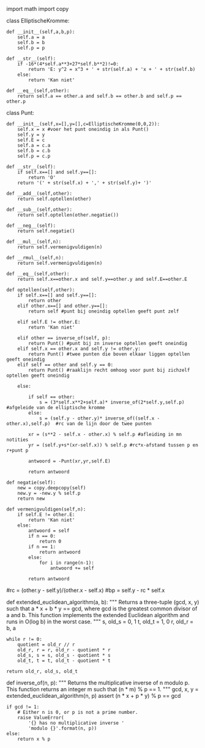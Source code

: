 import math
import copy

class ElliptischeKromme:

    def __init__(self,a,b,p):
        self.a = a
        self.b = b
        self.p = p

    def __str__(self):
        if -16*(4*self.a**3+27*self.b**2)!=0:
            return 'E: y^2 = x^3 + ' + str(self.a) + 'x + ' + str(self.b)
        else:
            return 'Kan niet'

    def __eq__(self,other):
        return self.a == other.a and self.b == other.b and self.p == other.p
            

class Punt:

    def __init__(self,x=[],y=[],c=ElliptischeKromme(0,0,2)):
        self.x = x #voer het punt oneindig in als Punt()
        self.y = y
        self.E = c
        self.a = c.a
        self.b = c.b
        self.p = c.p

    def __str__(self):
        if self.x==[] and self.y==[]:
            return 'O'
        return '(' + str(self.x) + ',' + str(self.y)+ ')'

    def __add__(self,other):
        return self.optellen(other)

    def __sub__(self,other):
        return self.optellen(other.negatie())

    def __neg__(self):
        return self.negatie()

    def __mul__(self,n):
        return self.vermenigvuldigen(n)

    def __rmul__(self,n):
        return self.vermenigvuldigen(n)

    def __eq__(self,other):
        return self.x==other.x and self.y==other.y and self.E==other.E

    def optellen(self,other):
        if self.x==[] and self.y==[]:
            return other
        elif other.x==[] and other.y==[]:
            return self #punt bij oneindig optellen geeft punt zelf
        
        elif self.E != other.E:
            return 'Kan niet'
        
        elif other == inverse_of(self, p):
            return Punt() #punt bij zn inverse optellen geeft oneindig
        elif self.x == other.x and self.y != other.y:
            return Punt() #twee punten die boven elkaar liggen optellen geeft oneindig
        elif self == other and self.y == 0:
            return Punt() #raaklijn recht omhoog voor punt bij zichzelf optellen geeft oneindig

        else:
            
            if self == other:
                s = (3*self.x**2+self.a)* inverse_of(2*self.y,self.p) #afgeleide van de elliptische kromme
            else:
                s = (self.y - other.y)* inverse_of((self.x - other.x),self.p)  #rc van de lijn door de twee punten

            xr = (s**2 - self.x - other.x) % self.p #afleiding in mn notities
            yr = (self.y+s*(xr-self.x)) % self.p #rc*x-afstand tussen p en r+punt p         

            antwoord = -Punt(xr,yr,self.E)

            return antwoord

    def negatie(self):
        new = copy.deepcopy(self)
        new.y = -new.y % self.p
        return new

    def vermenigvuldigen(self,n):
        if self.E != other.E:
            return 'Kan niet'
        else:
            antwoord = self
            if n == 0:
                return 0
            if n == 1:
                return antwoord
            else:
                for i in range(n-1):
                    antwoord += self
            
            return antwoord

    
#rc = (other.y - self.y)/(other.x - self.x)
        #bp = self.y - rc * self.x    
    
def extended_euclidean_algorithm(a, b):
    """
    Returns a three-tuple (gcd, x, y) such that
    a * x + b * y == gcd, where gcd is the greatest
    common divisor of a and b.
    This function implements the extended Euclidean
    algorithm and runs in O(log b) in the worst case.
    """
    s, old_s = 0, 1
    t, old_t = 1, 0
    r, old_r = b, a

    while r != 0:
        quotient = old_r // r
        old_r, r = r, old_r - quotient * r
        old_s, s = s, old_s - quotient * s
        old_t, t = t, old_t - quotient * t

    return old_r, old_s, old_t


def inverse_of(n, p):
    """
    Returns the multiplicative inverse of
    n modulo p.
    This function returns an integer m such that
    (n * m) % p == 1.
    """
    gcd, x, y = extended_euclidean_algorithm(n, p)
    assert (n * x + p * y) % p == gcd

    if gcd != 1:
        # Either n is 0, or p is not a prime number.
        raise ValueError(
            '{} has no multiplicative inverse '
            'modulo {}'.format(n, p))
    else:
        return x % p
